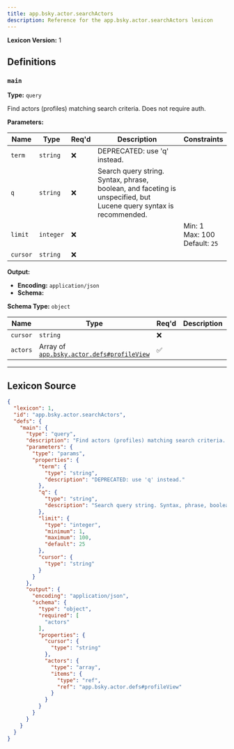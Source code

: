 ```yaml
---
title: app.bsky.actor.searchActors
description: Reference for the app.bsky.actor.searchActors lexicon
---
```

**Lexicon Version:** 1

## Definitions

<a name="main"></a>
### `main`

**Type:** `query`

Find actors (profiles) matching search criteria. Does not require auth.

**Parameters:**

| Name | Type | Req'd  | Description | Constraints |
|------|------|----------|-------------|-------------|
| `term` | `string` | ❌  | DEPRECATED: use 'q' instead. |  |
| `q` | `string` | ❌  | Search query string. Syntax, phrase, boolean, and faceting is unspecified, but Lucene query syntax is recommended. |  |
| `limit` | `integer` | ❌  |  | Min: 1<br/>Max: 100<br/>Default: `25` |
| `cursor` | `string` | ❌  |  |  |
**Output:**

- **Encoding:** `application/json`
- **Schema:**

**Schema Type:** `object`

| Name | Type | Req'd  | Description | Constraints |
|------|------|----------|-------------|-------------|
| `cursor` | `string` | ❌  |  |  |
| `actors` | Array of [`app.bsky.actor.defs#profileView`](/lexicons/app/bsky/actor/app-bsky-actor-defs#profileview) | ✅  |  |  |

---

## Lexicon Source
```json
{
  "lexicon": 1,
  "id": "app.bsky.actor.searchActors",
  "defs": {
    "main": {
      "type": "query",
      "description": "Find actors (profiles) matching search criteria. Does not require auth.",
      "parameters": {
        "type": "params",
        "properties": {
          "term": {
            "type": "string",
            "description": "DEPRECATED: use 'q' instead."
          },
          "q": {
            "type": "string",
            "description": "Search query string. Syntax, phrase, boolean, and faceting is unspecified, but Lucene query syntax is recommended."
          },
          "limit": {
            "type": "integer",
            "minimum": 1,
            "maximum": 100,
            "default": 25
          },
          "cursor": {
            "type": "string"
          }
        }
      },
      "output": {
        "encoding": "application/json",
        "schema": {
          "type": "object",
          "required": [
            "actors"
          ],
          "properties": {
            "cursor": {
              "type": "string"
            },
            "actors": {
              "type": "array",
              "items": {
                "type": "ref",
                "ref": "app.bsky.actor.defs#profileView"
              }
            }
          }
        }
      }
    }
  }
}
```
